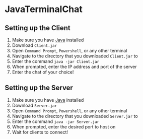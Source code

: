 # JavaTerminalChat
## Setting up the Client
1. Make sure you have [Java](https://www.java.com/download/ie_manual.jsp) installed
2. Download `Client.jar`
3. Open `Command Prompt`, `Powershell`, or any other terminal
4. Navigate to the directory that you downloaded `Client.jar` to
5. Enter the command `java -jar Client.jar`
6. When prompted, enter the IP address and port of the server
7. Enter the chat of your choice!
## Setting up the Server
1. Make sure you have [Java](https://www.java.com/download/ie_manual.jsp) installed
2. Download `Server.jar`
3. Open `Command Prompt`, `Powershell`, or any other terminal
4. Navigate to the directory that you downloaded `Server.jar` to
5. Enter the command `java -jar Server.jar`
6. When prompted, enter the desired port to host on
7. Wait for clients to connect!
